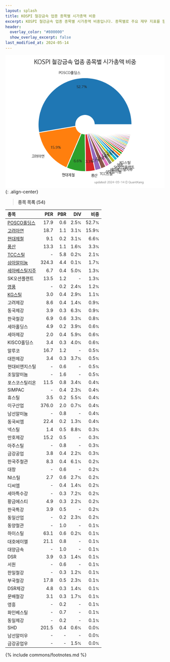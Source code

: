 ```yaml
---
layout: splash
title: KOSPI 철강금속 업종 종목별 시가총액 비중
excerpt: KOSPI 철강금속 업종 종목별 시가총액 비중입니다. 종목별로 주요 재무 지표를 함께 표시합니다.
header:
  overlay_color: "#800000"
  show_overlay_excerpt: false
last_modified_at: 2024-05-14
---
```



![KOSPI 철강금속 업종 종목별 시가총액 비중](/stats/sector/images/kospi_업종_철강금속_종목.png){: .align-center}


> **종목 목록 (54)**<a id="list"></a>

| **종목** | **PER** | **PBR** | **DIV** | **비중** |
| :------- | ------: | ------: | ------: | -------: |
| [POSCO홀딩스](/005490/) | 17.9 | 0.6 | 2.5<small>%</small> | 52.7<small>%</small> |
| [고려아연](/010130/) | 18.7 | 1.1 | 3.1<small>%</small> | 15.9<small>%</small> |
| [현대제철](/004020/) | 9.1 | 0.2 | 3.1<small>%</small> | 6.6<small>%</small> |
| [풍산](/103140/) | 13.3 | 1.1 | 1.6<small>%</small> | 3.3<small>%</small> |
| [TCC스틸](/002710/) | - | 5.8 | 0.2<small>%</small> | 2.1<small>%</small> |
| [삼아알미늄](/006110/) | 324.3 | 4.4 | 0.1<small>%</small> | 1.7<small>%</small> |
| [세아베스틸지주](/001430/) | 6.7 | 0.4 | 5.0<small>%</small> | 1.3<small>%</small> |
| SK오션플랜트 | 13.5 | 1.2 | - | 1.3<small>%</small> |
| [영풍](/000670/) | - | 0.2 | 2.4<small>%</small> | 1.2<small>%</small> |
| [KG스틸](/016380/) | 3.0 | 0.4 | 2.9<small>%</small> | 1.1<small>%</small> |
| 고려제강 | 8.6 | 0.4 | 1.4<small>%</small> | 0.9<small>%</small> |
| 동국제강 | 3.9 | 0.3 | 6.3<small>%</small> | 0.9<small>%</small> |
| 한국철강 | 6.9 | 0.6 | 3.3<small>%</small> | 0.8<small>%</small> |
| 세아홀딩스 | 4.9 | 0.2 | 3.9<small>%</small> | 0.6<small>%</small> |
| 세아제강 | 2.0 | 0.4 | 5.9<small>%</small> | 0.6<small>%</small> |
| KISCO홀딩스 | 3.4 | 0.3 | 4.0<small>%</small> | 0.6<small>%</small> |
| 알루코 | 16.7 | 1.2 | - | 0.5<small>%</small> |
| 대한제강 | 3.4 | 0.3 | 3.7<small>%</small> | 0.5<small>%</small> |
| 현대비앤지스틸 | - | 0.6 | - | 0.5<small>%</small> |
| 조일알미늄 | - | 1.6 | - | 0.5<small>%</small> |
| 포스코스틸리온 | 11.5 | 0.8 | 3.4<small>%</small> | 0.4<small>%</small> |
| SIMPAC | - | 0.4 | 2.3<small>%</small> | 0.4<small>%</small> |
| 휴스틸 | 3.5 | 0.2 | 5.5<small>%</small> | 0.4<small>%</small> |
| 이구산업 | 376.0 | 2.0 | 0.7<small>%</small> | 0.4<small>%</small> |
| 남선알미늄 | - | 0.8 | - | 0.4<small>%</small> |
| 동국씨엠 | 22.4 | 0.2 | 1.3<small>%</small> | 0.4<small>%</small> |
| 넥스틸 | 1.4 | 0.5 | 8.8<small>%</small> | 0.3<small>%</small> |
| 만호제강 | 15.2 | 0.5 | - | 0.3<small>%</small> |
| 아주스틸 | - | 0.8 | - | 0.3<small>%</small> |
| 금강공업 | 3.8 | 0.4 | 2.2<small>%</small> | 0.3<small>%</small> |
| 한국주철관 | 8.3 | 0.4 | 6.1<small>%</small> | 0.2<small>%</small> |
| 대창 | - | 0.6 | - | 0.2<small>%</small> |
| NI스틸 | 2.7 | 0.6 | 2.7<small>%</small> | 0.2<small>%</small> |
| 디씨엠 | - | 0.4 | 1.4<small>%</small> | 0.2<small>%</small> |
| 세아특수강 | - | 0.3 | 7.2<small>%</small> | 0.2<small>%</small> |
| 황금에스티 | 4.9 | 0.3 | 2.2<small>%</small> | 0.2<small>%</small> |
| 한국특강 | 3.9 | 0.5 | - | 0.2<small>%</small> |
| 동일산업 | - | 0.2 | 2.3<small>%</small> | 0.2<small>%</small> |
| 동양철관 | - | 1.0 | - | 0.1<small>%</small> |
| 하이스틸 | 63.1 | 0.6 | 0.2<small>%</small> | 0.1<small>%</small> |
| 대호에이엘 | 21.1 | 0.8 | - | 0.1<small>%</small> |
| 대양금속 | - | 1.0 | - | 0.1<small>%</small> |
| DSR | 3.9 | 0.3 | 1.4<small>%</small> | 0.1<small>%</small> |
| 서원 | - | 0.6 | - | 0.1<small>%</small> |
| 한일철강 | - | 0.3 | 1.2<small>%</small> | 0.1<small>%</small> |
| 부국철강 | 17.8 | 0.5 | 2.3<small>%</small> | 0.1<small>%</small> |
| DSR제강 | 4.8 | 0.3 | 1.4<small>%</small> | 0.1<small>%</small> |
| 문배철강 | 3.1 | 0.3 | 1.7<small>%</small> | 0.1<small>%</small> |
| 영흥 | - | 0.2 | - | 0.1<small>%</small> |
| 화인베스틸 | - | 0.7 | - | 0.1<small>%</small> |
| 동일제강 | - | 0.2 | - | 0.1<small>%</small> |
| SHD | 201.5 | 0.4 | 0.6<small>%</small> | 0.0<small>%</small> |
| 남선알미우 | - | - | - | 0.0<small>%</small> |
| 금강공업우 | - | - | 1.5<small>%</small> | 0.0<small>%</small> |

{% include commons/footnotes.md %}